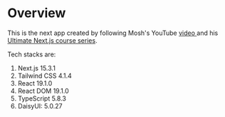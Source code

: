 # Overview

This is the next app created by following Mosh's YouTube [video ](https://www.youtube.com/watch?v=ZVnjOPwW4ZA&ab_channel=ProgrammingwithMosh) and his [Ultimate Next.js course series](https://codewithmosh.com/p/ultimate-nextjs-series).

Tech stacks are:

1. Next.js 15.3.1
2. Tailwind CSS 4.1.4
3. React 19.1.0
4. React DOM 19.1.0
5. TypeScript 5.8.3
6. DaisyUI: 5.0.27
